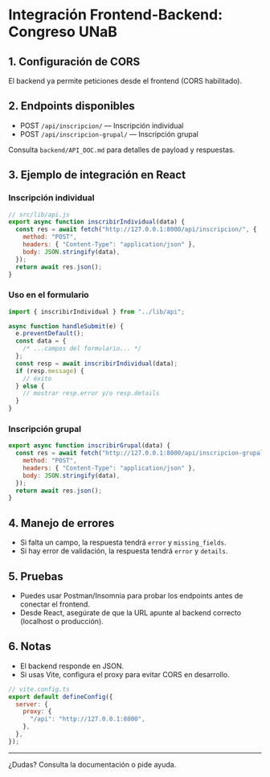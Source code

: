 # Integración Frontend-Backend: Congreso UNaB

## 1. Configuración de CORS

El backend ya permite peticiones desde el frontend (CORS habilitado).

## 2. Endpoints disponibles

- POST `/api/inscripcion/` — Inscripción individual
- POST `/api/inscripcion-grupal/` — Inscripción grupal

Consulta `backend/API_DOC.md` para detalles de payload y respuestas.

## 3. Ejemplo de integración en React

### Inscripción individual

```js
// src/lib/api.js
export async function inscribirIndividual(data) {
  const res = await fetch("http://127.0.0.1:8000/api/inscripcion/", {
    method: "POST",
    headers: { "Content-Type": "application/json" },
    body: JSON.stringify(data),
  });
  return await res.json();
}
```

### Uso en el formulario

```js
import { inscribirIndividual } from "../lib/api";

async function handleSubmit(e) {
  e.preventDefault();
  const data = {
    /* ...campos del formulario... */
  };
  const resp = await inscribirIndividual(data);
  if (resp.message) {
    // éxito
  } else {
    // mostrar resp.error y/o resp.details
  }
}
```

### Inscripción grupal

```js
export async function inscribirGrupal(data) {
  const res = await fetch("http://127.0.0.1:8000/api/inscripcion-grupal/", {
    method: "POST",
    headers: { "Content-Type": "application/json" },
    body: JSON.stringify(data),
  });
  return await res.json();
}
```

## 4. Manejo de errores

- Si falta un campo, la respuesta tendrá `error` y `missing_fields`.
- Si hay error de validación, la respuesta tendrá `error` y `details`.

## 5. Pruebas

- Puedes usar Postman/Insomnia para probar los endpoints antes de conectar el frontend.
- Desde React, asegúrate de que la URL apunte al backend correcto (localhost o producción).

## 6. Notas

- El backend responde en JSON.
- Si usas Vite, configura el proxy para evitar CORS en desarrollo.

```js
// vite.config.ts
export default defineConfig({
  server: {
    proxy: {
      "/api": "http://127.0.0.1:8000",
    },
  },
});
```

---

¿Dudas? Consulta la documentación o pide ayuda.
